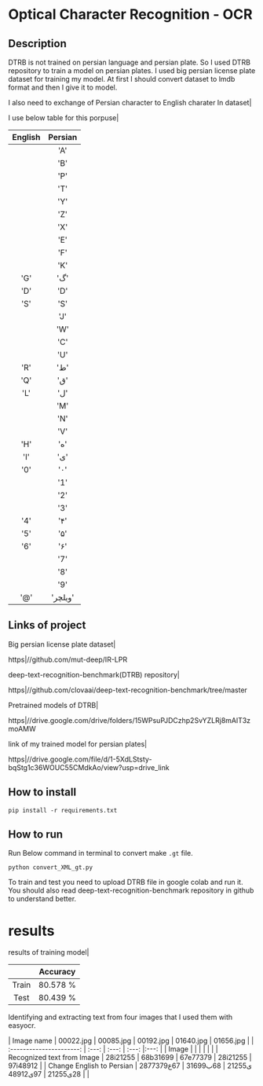 # Optical Character Recognition - OCR



## Description

DTRB is not trained on persian language and persian plate. So I used DTRB repository to train a model on persian plates.
I used big persian license plate dataset for training my model. 
At first I should convert dataset to lmdb format and then I give it to model.

I also need to exchange of Persian character to English charater In dataset|

I use below table for this porpuse|

|  English  |  Persian  | 
| :-----:   | :-------: |
      |  'A'| 'الف'|
      | 'B'| 'ب'|
      |  'P'| 'پ'|
      |  'T'| 'ت'|
      |  'Y'| 'ث'|
      |  'Z'| 'ز'|
      |  'X'| 'ش'|
      |  'E'| 'ع'|
     |   'F'| 'ف'|
      |  'K'| 'ک'|
 |       'G'| 'گ'|
  |      'D'| 'D'|
   |     'S'| 'S'|
    |    'J'| 'ج'|
     |   'W'| 'د'|
      |  'C'| 'س'|
       | 'U'| 'ص'|
 |       'R'| 'ط'|
  |      'Q'| 'ق'|
   |     'L'| 'ل'|
    |    'M'| 'م'|
     |   'N'| 'ن'|
      |  'V'| 'و'|
 |       'H'| 'ه'|
  |      'I'| 'ی'|
   |     '0'| '۰'|
    |    '1'| '۱'|
     |   '2'| '۲'|
      |  '3'| '۳'|
 |       '4'| '۴'|
  |      '5'| '۵'|
   |     '6'| '۶'|
    |    '7'| '۷'|
     |   '8'| '۸'|
      |  '9'| '۹'|
 |         '@'| 'ویلچر'|


## Links of project

Big persian license plate dataset|

https|//github.com/mut-deep/IR-LPR

deep-text-recognition-benchmark(DTRB) repository|

https|//github.com/clovaai/deep-text-recognition-benchmark/tree/master

Pretrained models of DTRB|

https|//drive.google.com/drive/folders/15WPsuPJDCzhp2SvYZLRj8mAlT3zmoAMW

link of my trained model for persian plates|

https|//drive.google.com/file/d/1-5XdLStsty-bqStg1c36WOUC55CMdkAo/view?usp=drive_link

## How to install

```
pip install -r requirements.txt
```

##  How to run

Run Below command in terminal to convert make `.gt` file.

```python convert_XML_gt.py```

To train and test you need to upload DTRB file in google colab and run it. 
You should also read deep-text-recognition-benchmark repository in github to understand better.

# results

results of training model|


|                  |  Accuracy    | 
| :---------:   | :---: | 
|  Train   | 80.578 % |
|  Test | 80.439 % |


Identifying and extracting text from four images that I used them with easyocr. 


|          Image name        |  00022.jpg    | 00085.jpg  | 00192.jpg  | 01640.jpg  |  01656.jpg  | 
| :----------------------:   | :---: | :---: | :---: |:---: |
|             Image          | | | | |  |
| Recognized text from Image | 28i21255   | 68b31699 | 67e77379 | 28i21255  | 97i48912 |
| Change English to Persian | 28ی21255   | 68ب31699 | 67ع77379 | 28ی21255  | 97ی48912 |




